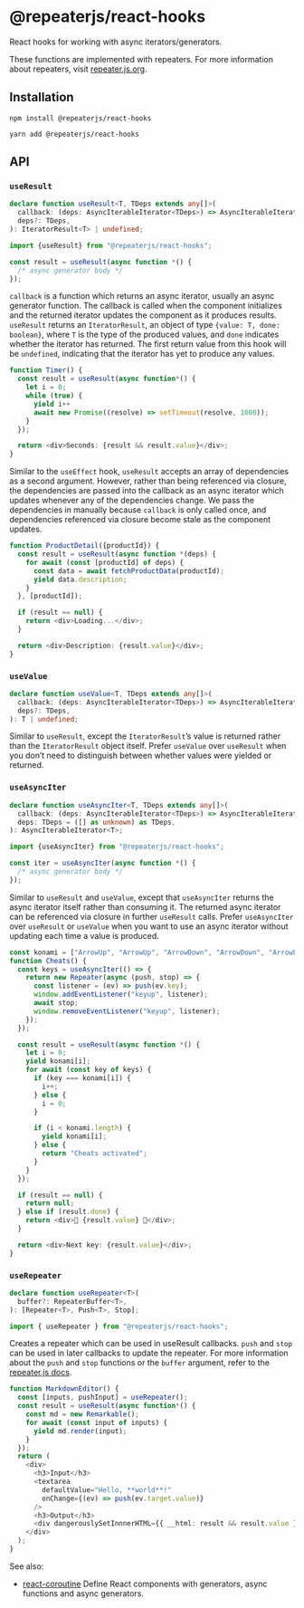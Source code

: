 # @repeaterjs/react-hooks
React hooks for working with async iterators/generators.

These functions are implemented with repeaters. For more information about repeaters, visit [repeater.js.org](https://repeater.js.org).

## Installation
```
npm install @repeaterjs/react-hooks
```

```
yarn add @repeaterjs/react-hooks
```

## API
### `useResult`
```ts
declare function useResult<T, TDeps extends any[]>(
  callback: (deps: AsyncIterableIterator<TDeps>) => AsyncIterableIterator<T>,
  deps?: TDeps,
): IteratorResult<T> | undefined;

import {useResult} from "@repeaterjs/react-hooks";

const result = useResult(async function *() {
  /* async generator body */
});
```

`callback` is a function which returns an async iterator, usually an async generator function. The callback is called when the component initializes and the returned iterator updates the component as it produces results. `useResult` returns an `IteratorResult`, an object of type `{value: T, done: boolean}`, where `T` is the type of the produced values, and `done` indicates whether the iterator has returned. The first return value from this hook will be `undefined`, indicating that the iterator has yet to produce any values.

```ts
function Timer() {
  const result = useResult(async function*() {
    let i = 0;
    while (true) {
      yield i++
      await new Promise((resolve) => setTimeout(resolve, 1000));
    }
  });

  return <div>Seconds: {result && result.value}</div>;
}
```

Similar to the `useEffect` hook, `useResult` accepts an array of dependencies as a second argument. However, rather than being referenced via closure, the dependencies are passed into the callback as an async iterator which updates whenever any of the dependencies change. We pass the dependencies in manually because `callback` is only called once, and dependencies referenced via closure become stale as the component updates.

```ts
function ProductDetail({productId}) {
  const result = useResult(async function *(deps) {
    for await (const [productId] of deps) {
      const data = await fetchProductData(productId);
      yield data.description;
    }
  }, [productId]);

  if (result == null) {
    return <div>Loading...</div>;
  }

  return <div>Description: {result.value}</div>;
}
```

### `useValue`
```ts
declare function useValue<T, TDeps extends any[]>(
  callback: (deps: AsyncIterableIterator<TDeps>) => AsyncIterableIterator<T>,
  deps?: TDeps,
): T | undefined;
```

Similar to `useResult`, except the `IteratorResult`’s value is returned rather than the `IteratorResult` object itself. Prefer `useValue` over `useResult` when you don’t need to distinguish between whether values were yielded or returned.

### `useAsyncIter`
```ts
declare function useAsyncIter<T, TDeps extends any[]>(
  callback: (deps: AsyncIterableIterator<TDeps>) => AsyncIterableIterator<T>,
  deps: TDeps = ([] as unknown) as TDeps,
): AsyncIterableIterator<T>;

import {useAsyncIter} from "@repeaterjs/react-hooks";

const iter = useAsyncIter(async function *() {
  /* async generator body */
});
```

Similar to `useResult` and `useValue`, except that `useAsyncIter` returns the async iterator itself rather than consuming it. The returned async iterator can be referenced via closure in further `useResult` calls. Prefer `useAsyncIter` over `useResult` or `useValue` when you want to use an async iterator without updating each time a value is produced.

```ts
const konami = ["ArrowUp", "ArrowUp", "ArrowDown", "ArrowDown", "ArrowLeft", "ArrowRight", "ArrowLeft", "ArrowRight", "b", "a"];
function Cheats() {
  const keys = useAsyncIter(() => {
    return new Repeater(async (push, stop) => {
      const listener = (ev) => push(ev.key);
      window.addEventListener("keyup", listener);
      await stop;
      window.removeEventListener("keyup", listener);
    });
  });

  const result = useResult(async function *() {
    let i = 0;
    yield konami[i];
    for await (const key of keys) {
      if (key === konami[i]) {
        i++;
      } else {
        i = 0;
      }

      if (i < konami.length) {
        yield konami[i];
      } else {
        return "Cheats activated";
      }
    }
  });

  if (result == null) {
    return null;
  } else if (result.done) {
    return <div>🎉 {result.value} 🎉</div>;
  }

  return <div>Next key: {result.value}</div>;
}
```

### `useRepeater`
```ts
declare function useRepeater<T>(
  buffer?: RepeaterBuffer<T>,
): [Repeater<T>, Push<T>, Stop];

import { useRepeater } from "@repeaterjs/react-hooks";
```

Creates a repeater which can be used in useResult callbacks. `push` and `stop`
can be used in later callbacks to update the repeater. For more information about
the `push` and `stop` functions or the `buffer` argument, refer to the
[repeater.js docs](https://repeater.js.org/docs/overview).

```ts
function MarkdownEditor() {
  const [inputs, pushInput] = useRepeater();
  const result = useResult(async function*() {
    const md = new Remarkable();
    for await (const input of inputs) {
      yield md.render(input);
    }
  });
  return (
    <div>
      <h3>Input</h3>
      <textarea
        defaultValue="Hello, **world**!"
        onChange={(ev) => push(ev.target.value)}
      />
      <h3>Output</h3>
      <div dangerouslySetInnnerHTML={{ __html: result && result.value }} />
    </div>
  );
}
```

See also:
- [react-coroutine](https://github.com/alexeyraspopov/react-coroutine) Define React components with generators, async functions and async generators.
